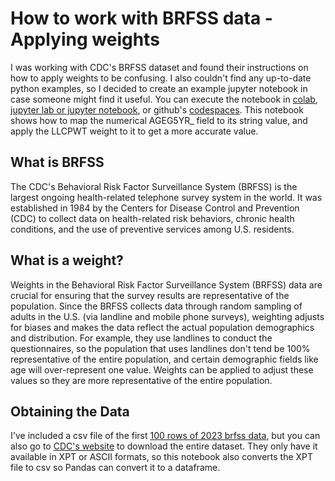 # How to work with BRFSS data - Applying weights

I was working with CDC's BRFSS dataset and found their instructions on how to apply weights to be confusing. I also couldn't find any up-to-date python examples, so I decided to create an example
jupyter notebook in case someone might find it useful. You can execute the notebook in [colab](https://colab.research.google.com/), [jupyter lab or jupyter notebook](https://jupyter.org/install), or github's [codespaces](https://github.com/features/codespaces). 
This notebook shows how to map the numerical AGEG5YR_ field to its string value, and apply the LLCPWT weight to it to get a more accurate value.

## What is BRFSS
The CDC's Behavioral Risk Factor Surveillance System (BRFSS) is the largest ongoing health-related telephone survey system in the world. It was established in 1984 by the Centers for Disease Control and Prevention (CDC) to collect data on health-related risk behaviors, chronic health conditions, 
and the use of preventive services among U.S. residents.

## What is a weight?
Weights in the Behavioral Risk Factor Surveillance System (BRFSS) data are crucial for ensuring that the survey results are representative of the population. Since the BRFSS collects data through random sampling of adults in the U.S. (via landline and mobile phone surveys), weighting adjusts for biases and makes the data reflect the actual population demographics and distribution. For example, they use landlines to conduct the questionnaires, so the population that uses landlines don't tend be 100% representative of the entire population, and certain demographic fields like age will over-represent one value. Weights can be applied to adjust these values so they are more representative of the entire population.

## Obtaining the Data
I've included a csv file of the first [100 rows of 2023 brfss data](https://github.com/kramduckner/apply-weights-with-brfss-example/blob/main/first_100_rows_brfss_2023.csv), but you can also go to [CDC's website](https://www.cdc.gov/brfss/annual_data/annual_2023.html) to download the entire dataset.
They only have it available in XPT or ASCII formats, so this notebook also converts the XPT file to csv so Pandas can convert it to a dataframe.

